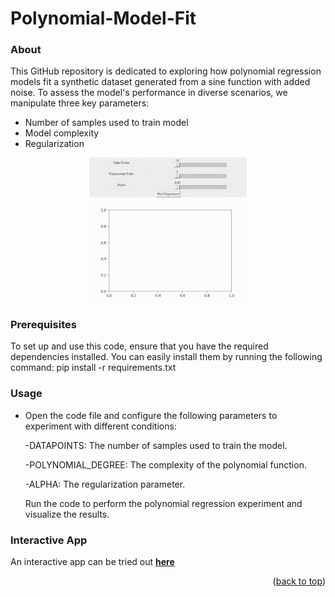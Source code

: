 # Polynomial-Model-Fit

<a name="readme-top"></a>

### About
This GitHub repository is dedicated to exploring how polynomial regression models fit a synthetic dataset generated from a sine function with added noise. To assess the model's performance in diverse scenarios, we manipulate three key parameters:
* Number of samples used to train model
* Model complexity
* Regularization
<p align="center">
  <img src="images/demo.gif" alt="Demo" style="width:50%;">
</p>

### Prerequisites

To set up and use this code, ensure that you have the required dependencies installed. You can easily install them by running the following command:
pip install -r requirements.txt

### Usage
* Open the code file and configure the following parameters to experiment with different conditions:

  -DATAPOINTS: The number of samples used to train the model.
  
  -POLYNOMIAL_DEGREE: The complexity of the polynomial function.
  
  -ALPHA: The regularization parameter.
  
  Run the code to perform the polynomial regression experiment and visualize the results.


### Interactive App
An interactive app can be tried out [**here**]([insert_link_here](https://polynomial-regression-i2mz52vuwmjehkb4h4g92h.streamlit.app/?fbclid=IwAR0gC9loMhzXKnMYBf16c_fZffup-rMKBxH2x8y_aVApkQywAgafxEBWMo8)https://polynomial-regression-i2mz52vuwmjehkb4h4g92h.streamlit.app/?fbclid=IwAR0gC9loMhzXKnMYBf16c_fZffup-rMKBxH2x8y_aVApkQywAgafxEBWMo8)
<p align="right">(<a href="#readme-top">back to top</a>)</p>
